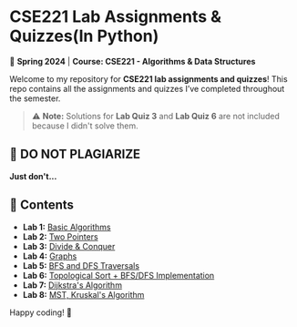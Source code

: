 # **CSE221 Lab Assignments & Quizzes(In Python)**  

📌 **Spring 2024** | **Course: CSE221 - Algorithms & Data Structures**  

Welcome to my repository for **CSE221 lab assignments and quizzes**! This repo contains all the assignments and quizzes I’ve completed throughout the semester.  

> ⚠️ **Note:** Solutions for **Lab Quiz 3** and **Lab Quiz 6** are not included because I didn't solve them.

## 🚨 **DO NOT PLAGIARIZE**  
**Just don't...**  


## 📂 **Contents**  
- **Lab 1:** [Basic Algorithms](./LAB%201/)  
- **Lab 2:** [Two Pointers](./LAB%202/)  
- **Lab 3:** [Divide & Conquer](./LAB%203/)  
- **Lab 4:** [Graphs](./LAB%204/)
- **Lab 5:** [BFS and DFS Traversals](./LAB%205/)
- **Lab 6:** [Topological Sort + BFS/DFS Implementation](./LAB%206/)
- **Lab 7:** [Dijkstra's Algorithm](./LAB%207/)
- **Lab 8:** [MST, Kruskal's Algorithm](./LAB%208/) 

Happy coding! 🚀
